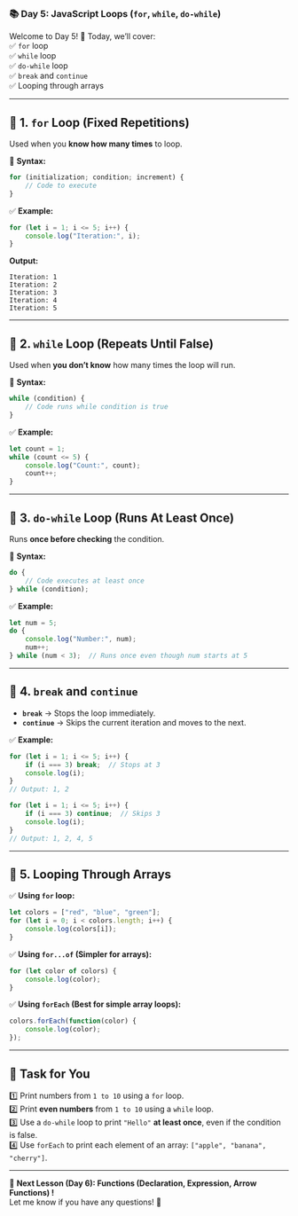 ### **📚 Day 5: JavaScript Loops (`for`, `while`, `do-while`)**  
Welcome to Day 5! 🎉 Today, we’ll cover:  
✅ `for` loop  
✅ `while` loop  
✅ `do-while` loop  
✅ `break` and `continue`  
✅ Looping through arrays  

---

## **🔹 1. `for` Loop (Fixed Repetitions)**
Used when you **know how many times** to loop.  

📌 **Syntax:**  
```js
for (initialization; condition; increment) {
    // Code to execute
}
```

✅ **Example:**  
```js
for (let i = 1; i <= 5; i++) {
    console.log("Iteration:", i);
}
```
**Output:**  
```
Iteration: 1  
Iteration: 2  
Iteration: 3  
Iteration: 4  
Iteration: 5  
```

---

## **🔹 2. `while` Loop (Repeats Until False)**
Used when **you don’t know** how many times the loop will run.

📌 **Syntax:**  
```js
while (condition) {
    // Code runs while condition is true
}
```

✅ **Example:**  
```js
let count = 1;
while (count <= 5) {
    console.log("Count:", count);
    count++;
}
```

---

## **🔹 3. `do-while` Loop (Runs At Least Once)**
Runs **once before checking** the condition.

📌 **Syntax:**  
```js
do {
    // Code executes at least once
} while (condition);
```

✅ **Example:**  
```js
let num = 5;
do {
    console.log("Number:", num);
    num++;
} while (num < 3);  // Runs once even though num starts at 5
```

---

## **🔹 4. `break` and `continue`**
- **`break`** → Stops the loop immediately.  
- **`continue`** → Skips the current iteration and moves to the next.

✅ **Example:**
```js
for (let i = 1; i <= 5; i++) {
    if (i === 3) break;  // Stops at 3
    console.log(i);
}
// Output: 1, 2
```

```js
for (let i = 1; i <= 5; i++) {
    if (i === 3) continue;  // Skips 3
    console.log(i);
}
// Output: 1, 2, 4, 5
```

---

## **🔹 5. Looping Through Arrays**
✅ **Using `for` loop:**
```js
let colors = ["red", "blue", "green"];
for (let i = 0; i < colors.length; i++) {
    console.log(colors[i]);
}
```

✅ **Using `for...of` (Simpler for arrays):**
```js
for (let color of colors) {
    console.log(color);
}
```

✅ **Using `forEach` (Best for simple array loops):**
```js
colors.forEach(function(color) {
    console.log(color);
});
```

---

## **📝 Task for You**
1️⃣ Print numbers from `1 to 10` using a `for` loop.  
2️⃣ Print **even numbers** from `1 to 10` using a `while` loop.  
3️⃣ Use a `do-while` loop to print `"Hello"` **at least once**, even if the condition is false.  
4️⃣ Use `forEach` to print each element of an array: `["apple", "banana", "cherry"]`.  

---

🎯 **Next Lesson (Day 6): Functions (Declaration, Expression, Arrow Functions)  !**  
Let me know if you have any questions! 🚀